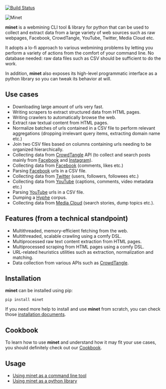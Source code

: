 [![Build Status](https://travis-ci.org/medialab/minet.svg)](https://travis-ci.org/medialab/minet)

![Minet](img/minet.png)

**minet** is a webmining CLI tool & library for python that can be used to collect and extract data from a large variety of web sources such as raw webpages, Facebook, CrowdTangle, YouTube, Twitter, Media Cloud etc.

It adopts a lo-fi approach to various webmining problems by letting you perform a variety of actions from the comfort of your command line. No database needed: raw data files such as CSV should be sufficient to do the work.

In addition, **minet** also exposes its high-level programmatic interface as a python library so you can tweak its behavior at will.

## Use cases

* Downloading large amount of urls very fast.
* Writing scrapers to extract structured data from HTML pages.
* Writing crawlers to automatically browse the web.
* Extract raw textual content from HTML pages.
* Normalize batches of urls contained in a CSV file to perform relevant aggregations (dropping irrelevant query items, extracting domain name etc.)
* Join two CSV files based on columns containing urls needing to be organized hierarchically.
* Collecting data from [CrowdTangle](https://www.crowdtangle.com/) API (to collect and search posts mainly from [Facebook](https://www.facebook.com/) and [Instagram](https://www.instagram.com/)).
* Collecting data from [Facebook](https://www.facebook.com/) (comments, likes etc.)
* Parsing [Facebook](https://www.facebook.com/) urls in a CSV file.
* Collecting data from [Twitter](https://twitter.com) (users, followers, followees etc.)
* Collecting data from [YouTube](https://www.youtube.com/) (captions, comments, video metadata etc.)
* Parsing [YouTube](https://www.youtube.com/) urls in a CSV file.
* Dumping a [Hyphe](https://hyphe.medialab.sciences-po.fr/) corpus.
* Collecting data from [Media Cloud](https://mediacloud.org/) (search stories, dump topics etc.).

## Features (from a technical standpoint)

* Multithreaded, memory-efficient fetching from the web.
* Multithreaded, scalable crawling using a comfy DSL.
* Multiprocessed raw text content extraction from HTML pages.
* Multiprocessed scraping from HTML pages using a comfy DSL.
* URL-related heuristics utilities such as extraction, normalization and matching.
* Data collection from various APIs such as [CrowdTangle](https://www.crowdtangle.com/).

## Installation

**minet** can be installed using pip:

```shell
pip install minet
```

If you need more help to install and use **minet** from scratch, you can check those [installation documents](./docs/install.md).

## Cookbook

To learn how to use **minet** and understand how it may fit your use cases, you should definitely check out our [Cookbook](./cookbook).

## Usage

* [Using minet as a command line tool](./docs/cli.md)
* [Using minet as a python library](./docs/lib.md)
